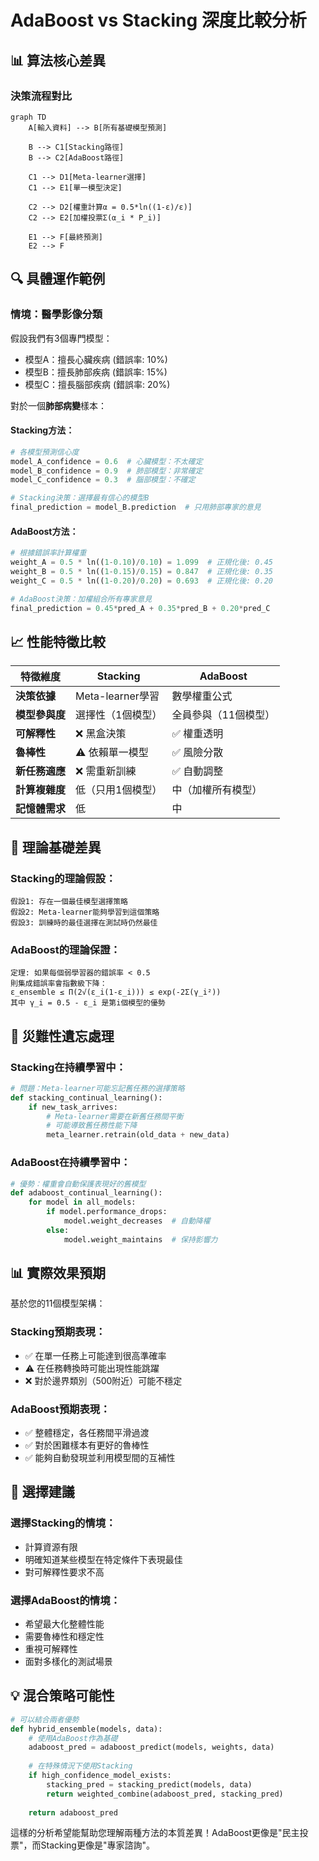 # AdaBoost vs Stacking 深度比較分析

## 📊 **算法核心差異**

### **決策流程對比**

```mermaid
graph TD
    A[輸入資料] --> B[所有基礎模型預測]
    
    B --> C1[Stacking路徑]
    B --> C2[AdaBoost路徑]
    
    C1 --> D1[Meta-learner選擇]
    C1 --> E1[單一模型決定]
    
    C2 --> D2[權重計算α = 0.5*ln((1-ε)/ε)]
    C2 --> E2[加權投票Σ(α_i * P_i)]
    
    E1 --> F[最終預測]
    E2 --> F
```

## 🔍 **具體運作範例**

### **情境：醫學影像分類**

假設我們有3個專門模型：
- 模型A：擅長心臟疾病 (錯誤率: 10%)
- 模型B：擅長肺部疾病 (錯誤率: 15%) 
- 模型C：擅長腦部疾病 (錯誤率: 20%)

對於一個**肺部病變**樣本：

#### **Stacking方法：**
```python
# 各模型預測信心度
model_A_confidence = 0.6  # 心臟模型：不太確定
model_B_confidence = 0.9  # 肺部模型：非常確定  
model_C_confidence = 0.3  # 腦部模型：不確定

# Stacking決策：選擇最有信心的模型B
final_prediction = model_B.prediction  # 只用肺部專家的意見
```

#### **AdaBoost方法：**
```python
# 根據錯誤率計算權重
weight_A = 0.5 * ln((1-0.10)/0.10) = 1.099  # 正規化後: 0.45
weight_B = 0.5 * ln((1-0.15)/0.15) = 0.847  # 正規化後: 0.35
weight_C = 0.5 * ln((1-0.20)/0.20) = 0.693  # 正規化後: 0.20

# AdaBoost決策：加權組合所有專家意見
final_prediction = 0.45*pred_A + 0.35*pred_B + 0.20*pred_C
```

## 📈 **性能特徵比較**

| 特徵維度 | Stacking | AdaBoost |
|---------|----------|----------|
| **決策依據** | Meta-learner學習 | 數學權重公式 |
| **模型參與度** | 選擇性（1個模型）| 全員參與（11個模型）|
| **可解釋性** | ❌ 黑盒決策 | ✅ 權重透明 |
| **魯棒性** | ⚠️ 依賴單一模型 | ✅ 風險分散 |
| **新任務適應** | ❌ 需重新訓練 | ✅ 自動調整 |
| **計算複雜度** | 低（只用1個模型）| 中（加權所有模型）|
| **記憶體需求** | 低 | 中 |

## 🧠 **理論基礎差異**

### **Stacking的理論假設：**
```
假設1: 存在一個最佳模型選擇策略
假設2: Meta-learner能夠學習到這個策略
假設3: 訓練時的最佳選擇在測試時仍然最佳
```

### **AdaBoost的理論保證：**
```
定理: 如果每個弱學習器的錯誤率 < 0.5
則集成錯誤率會指數級下降：
ε_ensemble ≤ Π(2√(ε_i(1-ε_i))) ≤ exp(-2Σ(γ_i²))
其中 γ_i = 0.5 - ε_i 是第i個模型的優勢
```

## 🔄 **災難性遺忘處理**

### **Stacking在持續學習中：**
```python
# 問題：Meta-learner可能忘記舊任務的選擇策略
def stacking_continual_learning():
    if new_task_arrives:
        # Meta-learner需要在新舊任務間平衡
        # 可能導致舊任務性能下降
        meta_learner.retrain(old_data + new_data)
```

### **AdaBoost在持續學習中：**
```python
# 優勢：權重會自動保護表現好的舊模型
def adaboost_continual_learning():
    for model in all_models:
        if model.performance_drops:
            model.weight_decreases  # 自動降權
        else:
            model.weight_maintains  # 保持影響力
```

## 📊 **實際效果預期**

基於您的11個模型架構：

### **Stacking預期表現：**
- ✅ 在單一任務上可能達到很高準確率
- ⚠️ 在任務轉換時可能出現性能跳躍
- ❌ 對於邊界類別（500附近）可能不穩定

### **AdaBoost預期表現：**
- ✅ 整體穩定，各任務間平滑過渡
- ✅ 對於困難樣本有更好的魯棒性
- ✅ 能夠自動發現並利用模型間的互補性

## 🎯 **選擇建議**

### **選擇Stacking的情境：**
- 計算資源有限
- 明確知道某些模型在特定條件下表現最佳
- 對可解釋性要求不高

### **選擇AdaBoost的情境：**
- 希望最大化整體性能
- 需要魯棒性和穩定性
- 重視可解釋性
- 面對多樣化的測試場景

## 💡 **混合策略可能性**

```python
# 可以結合兩者優勢
def hybrid_ensemble(models, data):
    # 使用AdaBoost作為基礎
    adaboost_pred = adaboost_predict(models, weights, data)
    
    # 在特殊情況下使用Stacking
    if high_confidence_model_exists:
        stacking_pred = stacking_predict(models, data)
        return weighted_combine(adaboost_pred, stacking_pred)
    
    return adaboost_pred
```

這樣的分析希望能幫助您理解兩種方法的本質差異！AdaBoost更像是"民主投票"，而Stacking更像是"專家諮詢"。 